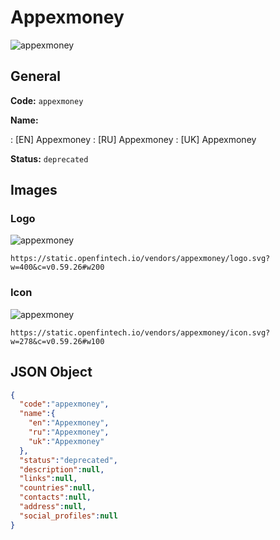 
# Appexmoney 
![appexmoney](https://static.openfintech.io/vendors/appexmoney/logo.svg?w=400&c=v0.59.26#w200)  

## General 
 
**Code:** `appexmoney` 
 
**Name:** 
 
:	[EN] Appexmoney 
:	[RU] Appexmoney 
:	[UK] Appexmoney 
 
**Status:** `deprecated` 
 

## Images 

### Logo 
 
![appexmoney](https://static.openfintech.io/vendors/appexmoney/logo.svg?w=400&c=v0.59.26#w200)  

```
https://static.openfintech.io/vendors/appexmoney/logo.svg?w=400&c=v0.59.26#w200
```  

### Icon 
 
![appexmoney](https://static.openfintech.io/vendors/appexmoney/icon.svg?w=278&c=v0.59.26#w100)  

```
https://static.openfintech.io/vendors/appexmoney/icon.svg?w=278&c=v0.59.26#w100
```  

## JSON Object 

```json
{
  "code":"appexmoney",
  "name":{
    "en":"Appexmoney",
    "ru":"Appexmoney",
    "uk":"Appexmoney"
  },
  "status":"deprecated",
  "description":null,
  "links":null,
  "countries":null,
  "contacts":null,
  "address":null,
  "social_profiles":null
}
```  
